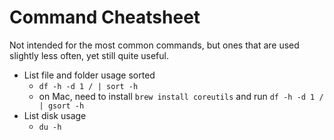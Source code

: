 <!-- permalink: 1e736caaaa40c568ec808758d22078fa DO NOT DELETE OR EDIT THIS LINE -->
# Command Cheatsheet

Not intended for the most common commands, but ones that are used slightly less often, yet still quite useful.

* List file and folder usage sorted
	* `df -h -d 1 / | sort -h`
	* on Mac, need to install `brew install coreutils` and run `df -h -d 1 / | gsort -h`
* List disk usage
	* `du -h`
